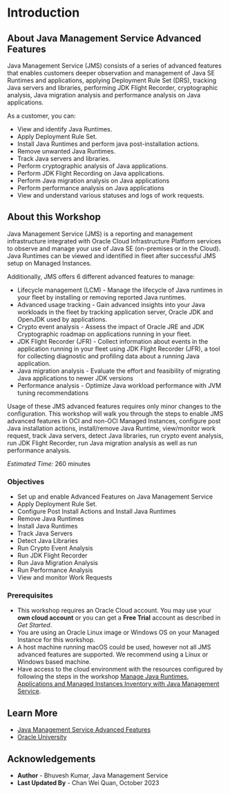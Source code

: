 # Introduction

## About Java Management Service Advanced Features

Java Management Service (JMS) consists of a series of advanced features that enables customers deeper observation and management of Java SE Runtimes and applications, applying Deployment Rule Set (DRS), tracking Java servers and libraries, performing JDK Flight Recorder, cryptographic analysis, Java migration analysis and performance analysis on Java applications.

As a customer, you can:
  * View and identify Java Runtimes.
  * Apply Deployment Rule Set.
  * Install Java Runtimes and perform java post-installation actions.
  * Remove unwanted Java Runtimes.
  * Track Java servers and libraries.
  * Perform cryptographic analysis of Java applications.
  * Perform JDK Flight Recording on Java applications.
  * Perform Java migration analysis on Java applications
  * Perform performance analysis on Java applications
  * View and understand various statuses and logs of work requests.

## About this Workshop

Java Management Service (JMS) is a reporting and management infrastructure integrated with Oracle Cloud Infrastructure Platform services to observe and manage your use of Java SE (on-premises or in the Cloud). Java Runtimes can be viewed and identified in fleet after successful JMS setup on Managed Instances. 

Additionally, JMS offers 6 different advanced features to manage:
  * Lifecycle management (LCM) - Manage the lifecycle of Java runtimes in your fleet by installing or removing reported Java runtimes.
  * Advanced usage tracking - Gain advanced insights into your Java workloads in the fleet by tracking application server, Oracle JDK and OpenJDK used by applications. 
  * Crypto event analysis - Assess the impact of Oracle JRE and JDK Cryptographic roadmap on applications running in your fleet.
  * JDK Flight Recorder (JFR) - Collect information about events in the application running in your fleet using JDK Flight Recorder (JFR), a tool for collecting diagnostic and profiling data about a running Java application.
  * Java migration analysis - Evaluate the effort and feasibility of migrating Java applications to newer JDK versions
  * Performance analysis - Optimize Java workload performance with JVM tuning recommendations

Usage of these JMS advanced features requires only minor changes to the configuration. This workshop will walk you through the steps to enable JMS advanced features in OCI and non-OCI Managed Instances, configure post Java installation actions, install/remove Java Runtime, view/monitor work request, track Java servers, detect Java libraries, run crypto event analysis, run JDK Flight Recorder, run Java migration analysis as well as run performance analysis. 

_Estimated Time:_ 260 minutes

### Objectives

* Set up and enable Advanced Features on Java Management Service
* Apply Deployment Rule Set.
* Configure Post Install Actions and Install Java Runtimes
* Remove Java Runtimes
* Install Java Runtimes
* Track Java Servers
* Detect Java Libraries
* Run Crypto Event Analysis
* Run JDK Flight Recorder
* Run Java Migration Analysis
* Run Performance Analysis
* View and monitor Work Requests


### Prerequisites

  * This workshop requires an Oracle Cloud account. You may use your **own cloud account** or you can get a **Free Trial** account as described in *Get Started*.
  * You are using an Oracle Linux image or Windows OS on your Managed Instance for this workshop.
  * A host machine running macOS could be used, however not all JMS advanced features are supported. We recommend using a Linux or Windows based machine.
  * Have access to the cloud environment with the resources configured by following the steps in the workshop [Manage Java Runtimes, Applications and Managed Instances Inventory with Java Management Service](https://apexapps.oracle.com/pls/apex/dbpm/r/livelabs/view-workshop?wid=912).

## Learn More

* [Java Management Service Advanced Features](https://docs.oracle.com/en-us/iaas/jms/doc/advanced-features.html)
* [Oracle University](https://mylearn.oracle.com/ou/home)

## Acknowledgements
* **Author** - Bhuvesh Kumar, Java Management Service
* **Last Updated By** - Chan Wei Quan, October 2023
